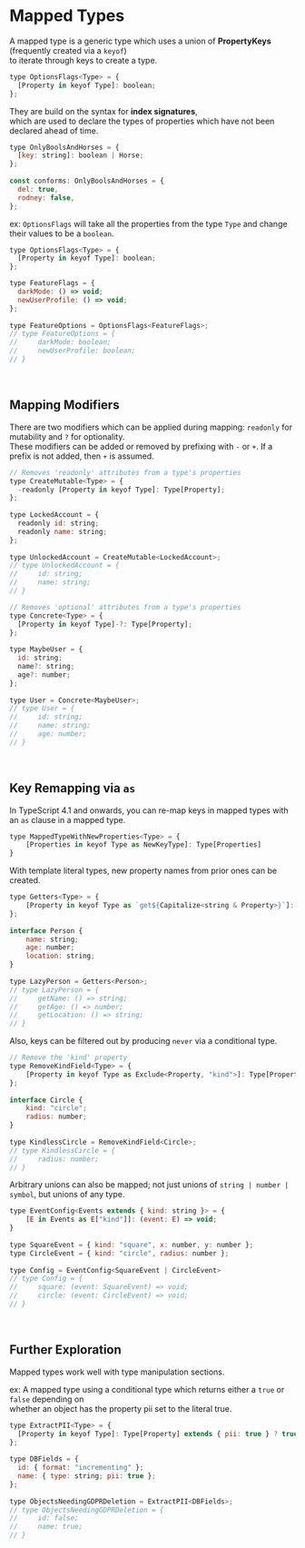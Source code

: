 # Mapped Types

A mapped type is a generic type which uses a union of **PropertyKeys** (frequently created via a `keyof`)  
to iterate through keys to create a type.  

```javascript
type OptionsFlags<Type> = {
  [Property in keyof Type]: boolean;
};
```

They are build on the syntax for **index signatures**,  
which are used to declare the types of properties which have not been declared ahead of time.  

```javascript
type OnlyBoolsAndHorses = {
  [key: string]: boolean | Horse;
};
 
const conforms: OnlyBoolsAndHorses = {
  del: true,
  rodney: false,
};
```

ex: `OptionsFlags` will take all the properties from the type `Type` and change their values to be a `boolean`.  

```javascript
type OptionsFlags<Type> = {
  [Property in keyof Type]: boolean;
};

type FeatureFlags = {
  darkMode: () => void;
  newUserProfile: () => void;
};
 
type FeatureOptions = OptionsFlags<FeatureFlags>;      
// type FeatureOptions = {
//     darkMode: boolean;
//     newUserProfile: boolean;
// }
```

<br/>

## Mapping Modifiers

There are two modifiers which can be applied during mapping: `readonly` for mutability and `?` for optionality.  
These modifiers can be added or removed by prefixing with `-` or `+`. If a prefix is not added, then `+` is assumed.  

```javascript
// Removes 'readonly' attributes from a type's properties
type CreateMutable<Type> = {
  -readonly [Property in keyof Type]: Type[Property];
};
 
type LockedAccount = {
  readonly id: string;
  readonly name: string;
};
 
type UnlockedAccount = CreateMutable<LockedAccount>;        
// type UnlockedAccount = {
//     id: string;
//     name: string;
// }
```

```javascript
// Removes 'optional' attributes from a type's properties
type Concrete<Type> = {
  [Property in keyof Type]-?: Type[Property];
};
 
type MaybeUser = {
  id: string;
  name?: string;
  age?: number;
};
 
type User = Concrete<MaybeUser>;   
// type User = {
//     id: string;
//     name: string;
//     age: number;
// }
```

<br/>

## Key Remapping via `as`

In TypeScript 4.1 and onwards, you can re-map keys in mapped types with an `as` clause in a mapped type.  

```javascript
type MappedTypeWithNewProperties<Type> = {
    [Properties in keyof Type as NewKeyType]: Type[Properties]
}
```

With template literal types, new property names from prior ones can be created.  

```javascript
type Getters<Type> = {
    [Property in keyof Type as `get${Capitalize<string & Property>}`]: () => Type[Property]
};
 
interface Person {
    name: string;
    age: number;
    location: string;
}
 
type LazyPerson = Getters<Person>;
// type LazyPerson = {
//     getName: () => string;
//     getAge: () => number;
//     getLocation: () => string;
// }
```

Also, keys can be filtered out by producing `never` via a conditional type.  

```javascript
// Remove the 'kind' property
type RemoveKindField<Type> = {
    [Property in keyof Type as Exclude<Property, "kind">]: Type[Property]
};
 
interface Circle {
    kind: "circle";
    radius: number;
}
 
type KindlessCircle = RemoveKindField<Circle>;        
// type KindlessCircle = {
//     radius: number;
// }
```

Arbitrary unions can also be mapped; not just unions of `string | number | symbol`, but unions of any type.  

```javascript
type EventConfig<Events extends { kind: string }> = {
    [E in Events as E["kind"]]: (event: E) => void;
}
 
type SquareEvent = { kind: "square", x: number, y: number };
type CircleEvent = { kind: "circle", radius: number };
 
type Config = EventConfig<SquareEvent | CircleEvent>    
// type Config = {
//     square: (event: SquareEvent) => void;
//     circle: (event: CircleEvent) => void;
// }
```

<br/>

## Further Exploration

Mapped types work well with type manipulation sections.  

ex: A mapped type using a conditional type which returns either a `true` or `false` depending on  
whether an object has the property pii set to the literal true.  

```javascript
type ExtractPII<Type> = {
  [Property in keyof Type]: Type[Property] extends { pii: true } ? true : false;
};
 
type DBFields = {
  id: { format: "incrementing" };
  name: { type: string; pii: true };
};
 
type ObjectsNeedingGDPRDeletion = ExtractPII<DBFields>;              
// type ObjectsNeedingGDPRDeletion = {
//     id: false;
//     name: true;
// }
```








